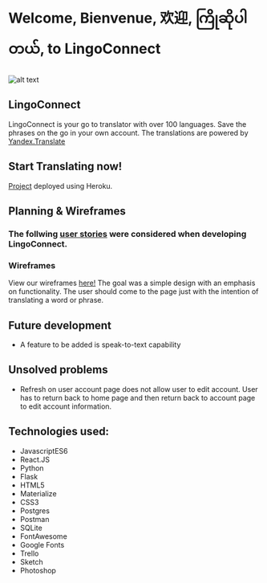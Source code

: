 # Welcome, Bienvenue, 欢迎, ကြိုဆိုပါတယ်, to LingoConnect
![alt text](https://raw.githubusercontent.com/jablan08/LingoConnect_frontend/josh/src/components/resources/LingoConnectGIF.gif)



## LingoConnect
LingoConnect is your go to translator with over 100 languages. Save the phrases on the go in your own account.
The translations are powered by [Yandex.Translate](http://translate.yandex.com/)

## Start Translating now! 
[Project](https://lingoconnect.herokuapp.com/) deployed using Heroku.

## Planning & Wireframes

### The follwing [user stories](https://raw.githubusercontent.com/jablan08/LingoConnect_frontend/josh/src/components/resources/LC_user_stories.png) were considered when developing LingoConnect.


### Wireframes
View our wireframes [here!](https://sketch.cloud/s/7AboP)
The goal was a simple design with an emphasis on functionality. The user should come to the page just with the intention of translating a word or phrase. 


## Future development
* A feature to be added is speak-to-text capability


## Unsolved problems

* Refresh on user account page does not allow user to edit account. User has to return back to home page and then return back to account page to edit account information.


## Technologies used:
* JavascriptES6
* React.JS
* Python
* Flask
* HTML5
* Materialize
* CSS3
* Postgres
* Postman
* SQLite
* FontAwesome
* Google Fonts
* Trello
* Sketch
* Photoshop
